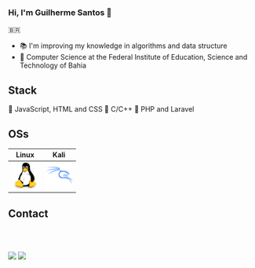 ### Hi, I'm Guilherme Santos 👋
🇧🇷
- 📚 I'm improving my knowledge in algorithms and data structure
- 🏫 Computer Science at the Federal Institute of Education, Science and Technology of Bahia
<h2>Stack</h2>
🔴 JavaScript, HTML and CSS
🔴 C/C++
🔴 PHP and Laravel


## OSs
| Linux | Kali |
|----------|----------|
| <img src="https://github.com/devicons/devicon/blob/master/icons/linux/linux-original.svg" title="Linux" alt="Linux" width="55" height="55"/> | <img src="https://github.com/canaleal/devicon/blob/new-icon-kali-linux/icons/kalilinux/kalilinux-original-wordmark.svg" title="Linux" alt="Linux" width="55" height="55"/> |

## Contact
<br><br>
<div> 
  <a href = "mailto:guilhermejeffofc@gmail.com"><img src="https://img.shields.io/badge/-Gmail-%23333?style=for-the-badge&logo=gmail&logoColor=white" target="_blank"></a>
  <a href="https://www.linkedin.com/in/guilherme-santos-8512a1176/" target="_blank"><img src="https://img.shields.io/badge/-LinkedIn-%230077B5?style=for-the-badge&logo=linkedin&logoColor=white" target="_blank"></a>  
</div>
